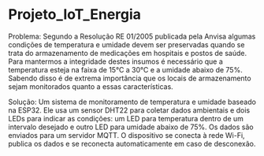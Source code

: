 # Projeto_IoT_Energia

Problema:
Segundo a Resolução RE 01/2005 publicada pela Anvisa algumas condições de temperatura e umidade devem ser preservadas quando se trata do armazenamento de medicações em hospitais e postos de saúde. Para mantermos a integridade destes insumos é necessário que a temperatura esteja na faixa de 15°C a 30°C e a umidade abaixo de 75%. Sabendo disso é de extrema importância que os locais de armazenamento sejam monitorados quanto a essas características.

Solução:
Um sistema de monitoramento de temperatura e umidade baseado na ESP32. Ele usa um sensor DHT22 para coletar dados ambientais e dois LEDs para indicar as condições: um LED para temperatura dentro de um intervalo desejado e outro LED para umidade abaixo de 75%. Os dados são enviados para um servidor MQTT. O dispositivo se conecta à rede Wi-Fi, publica os dados e se reconecta automaticamente em caso de desconexão.